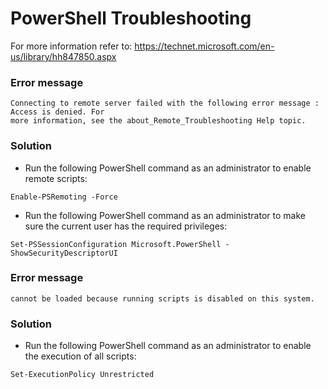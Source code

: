 # PowerShell Troubleshooting

For more information refer to:
https://technet.microsoft.com/en-us/library/hh847850.aspx



### Error message
```
Connecting to remote server failed with the following error message : Access is denied. For
more information, see the about_Remote_Troubleshooting Help topic.
```

### Solution
* Run the following PowerShell command as an administrator to enable remote scripts:
```
Enable-PSRemoting -Force
```

* Run the following PowerShell command as an administrator to make sure the current user has the required privileges:
```
Set-PSSessionConfiguration Microsoft.PowerShell -ShowSecurityDescriptorUI
```



### Error message
```
cannot be loaded because running scripts is disabled on this system.
```

### Solution
* Run the following PowerShell command  as an administrator to enable the execution of all scripts:
```
Set-ExecutionPolicy Unrestricted
```
